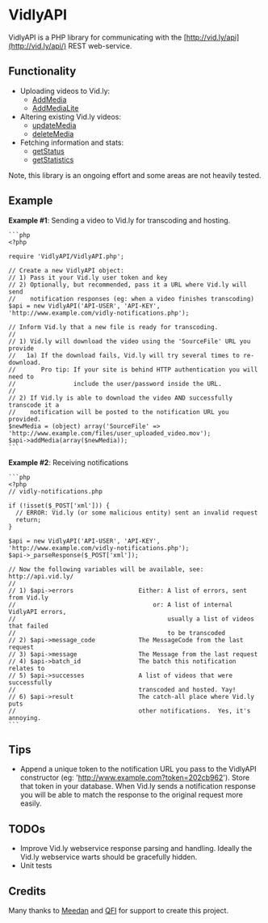 # VidlyAPI
VidlyAPI is a PHP library for communicating with the [http://vid.ly/api](http://vid.ly/api/) REST web-service.


## Functionality

* Uploading videos to Vid.ly:
  * [AddMedia](http://api.vid.ly/#AddMedia)
  * [AddMediaLite](http://api.vid.ly/#AddMediaLite)
* Altering existing Vid.ly videos:
  * [updateMedia](http://api.vid.ly/#UpdateMedia)
  * [deleteMedia](http://api.vid.ly/#DeleteMedia)
* Fetching information and stats:
  * [getStatus](http://api.vid.ly/#GetStatus)
  * [getStatistics](http://api.vid.ly/#GetStatistics)

Note, this library is an ongoing effort and some areas are not heavily tested.

## Example

**Example #1**: Sending a video to Vid.ly for transcoding and hosting.

    ```php
    <?php

    require 'VidlyAPI/VidlyAPI.php';

    // Create a new VidlyAPI object:
    // 1) Pass it your Vid.ly user token and key
    // 2) Optionally, but recommended, pass it a URL where Vid.ly will send
    //    notification responses (eg: when a video finishes transcoding)
    $api = new VidlyAPI('API-USER', 'API-KEY', 'http://www.example.com/vidly-notifications.php');

    // Inform Vid.ly that a new file is ready for transcoding.
    //
    // 1) Vid.ly will download the video using the 'SourceFile' URL you provide
    //   1a) If the download fails, Vid.ly will try several times to re-download.
    //       Pro tip: If your site is behind HTTP authentication you will need to
    //                include the user/password inside the URL.
    //
    // 2) If Vid.ly is able to download the video AND successfully transcode it a
    //    notification will be posted to the notification URL you provided.
    $newMedia = (object) array('SourceFile' => 'http://www.example.com/files/user_uploaded_video.mov');
    $api->addMedia(array($newMedia));
    ```

**Example #2**: Receiving notifications

    ```php
    <?php
    // vidly-notifications.php

    if (!isset($_POST['xml'])) {
      // ERROR: Vid.ly (or some malicious entity) sent an invalid request
      return;
    }

    $api = new VidlyAPI('API-USER', 'API-KEY', 'http://www.example.com/vidly-notifications.php');
    $api->_parseResponse($_POST['xml']);

    // Now the following variables will be available, see: http://api.vid.ly/
    //
    // 1) $api->errors                  Either: A list of errors, sent from Vid.ly
    //                                      or: A list of internal VidlyAPI errors,
    //                                          usually a list of videos that failed
    //                                          to be transcoded
    // 2) $api->message_code            The MessageCode from the last request
    // 3) $api->message                 The Message from the last request
    // 4) $api->batch_id                The batch this notification relates to
    // 5) $api->successes               A list of videos that were successfully
    //                                  transcoded and hosted. Yay!
    // 6) $api->result                  The catch-all place where Vid.ly puts
    //                                  other notifications.  Yes, it's annoying.
    ```

## Tips
* Append a unique token to the notification URL you pass to the VidlyAPI constructor (eg: 'http://www.example.com?token=202cb962').  Store that token in your database.  When Vid.ly sends a notification response you will be able to match the response to the original request more easily.


## TODOs
* Improve Vid.ly webservice response parsing and handling.  Ideally the Vid.ly webservice warts should be gracefully hidden.
* Unit tests


## Credits

Many thanks to [Meedan](http://news.meedan.net) and [QFI](http://www.qfi.org) for support to create this project.